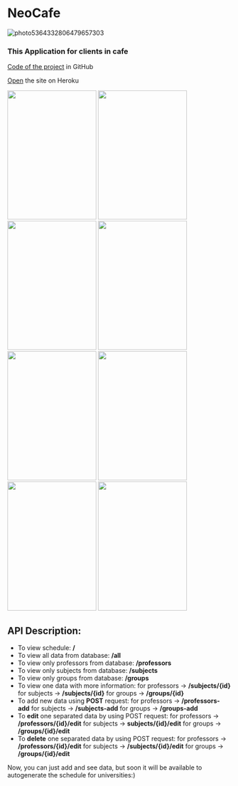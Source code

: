 # NeoCafe 
![photo5364332806479657303](https://user-images.githubusercontent.com/89988823/147777839-514baca2-6dd5-428a-85fc-de5f29647ca4.jpg)

### This Application for clients in cafe
[Code of the project](https://github.com/neocafe5/Android/tree/chip-groups) in GitHub

[Open](https://schedulecs.herokuapp.com/) the site on Heroku

<img src="https://user-images.githubusercontent.com/89988823/147777860-a6cc86e8-b66e-4417-a6f5-681bddbe4434.jpg" width="200" height="290">  <img src="https://user-images.githubusercontent.com/89988823/147777938-9d3fa161-0027-47ff-be80-41d4c1162ddd.jpg" width="200" height="290">
<img src="https://user-images.githubusercontent.com/89988823/147777942-6fee32e7-7667-4e06-a211-c594b127bf6c.jpg" width="200" height="290">  <img src="https://user-images.githubusercontent.com/89988823/147777956-198c4902-be93-48f0-ada9-ad954dc0de1c.jpg" width="200" height="290">
<img src="https://user-images.githubusercontent.com/89988823/147777958-54ede8cc-fd87-41d3-b4bb-4d30abb78a43.jpg" width="200" height="290">  <img src="https://user-images.githubusercontent.com/89988823/147777960-f3659f81-689f-4223-aa66-b01966b9da70.jpg" width="200" height="290">
<img src="https://user-images.githubusercontent.com/89988823/147777968-96388b01-de82-4b35-8e0c-bddd8b968f76.jpg" width="200" height="290">  <img src="https://user-images.githubusercontent.com/89988823/147777972-c625fe1f-8b42-4e48-9028-f70b0fb385a7.jpg" width="200" height="290">



## API Description:

* To view schedule: **/**
* To view all data from database: **/all**
* To view only professors from database: **/professors**
* To view only subjects from database: **/subjects**
* To view only groups from database: **/groups**
* To view one data with more information: for professors -> **/subjects/{id}** for subjects -> **/subjects/{id}** for groups -> **/groups/{id}**
* To add new data using **POST** request: for professors -> **/professors-add** for subjects -> **/subjects-add** for groups -> **/groups-add**
* To **edit** one separated data by using POST request: 
      for professors -> **/professors/{id}/edit** for subjects -> **subjects/{id}/edit** for groups -> **/groups/{id}/edit**
* To **delete** one separated data by using POST request:
      for professors -> **/professors/{id}/edit** for subjects -> **/subjects/{id}/edit** for groups -> **/groups/{id}/edit**

Now, you can just add and see data, but soon it will be available to autogenerate the schedule for universities:)
